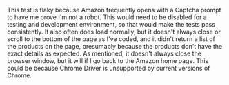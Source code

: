 This test is flaky because Amazon frequently opens with a Captcha prompt to have me
prove I'm not a robot. This would need to be disabled for a testing and development
environment, so that would make the tests pass consistently. It also often does load
normally, but it doesn't always close or scroll to the bottom of the page as I've
coded, and it didn't return a list of the products on the page, presumably because
the products don't have the exact details as expected. As mentioned, it doesn't
always close the browser window, but it will if I go back to the Amazon home page.
This could be because Chrome Driver is unsupported by current versions of Chrome.
